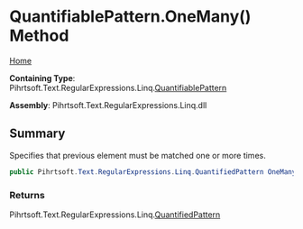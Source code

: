 # QuantifiablePattern\.OneMany\(\) Method

[Home](../../../../../../README.md)

**Containing Type**: Pihrtsoft\.Text\.RegularExpressions\.Linq\.[QuantifiablePattern](../README.md)

**Assembly**: Pihrtsoft\.Text\.RegularExpressions\.Linq\.dll

## Summary

Specifies that previous element must be matched one or more times\.

```csharp
public Pihrtsoft.Text.RegularExpressions.Linq.QuantifiedPattern OneMany()
```

### Returns

Pihrtsoft\.Text\.RegularExpressions\.Linq\.[QuantifiedPattern](../../QuantifiedPattern/README.md)

